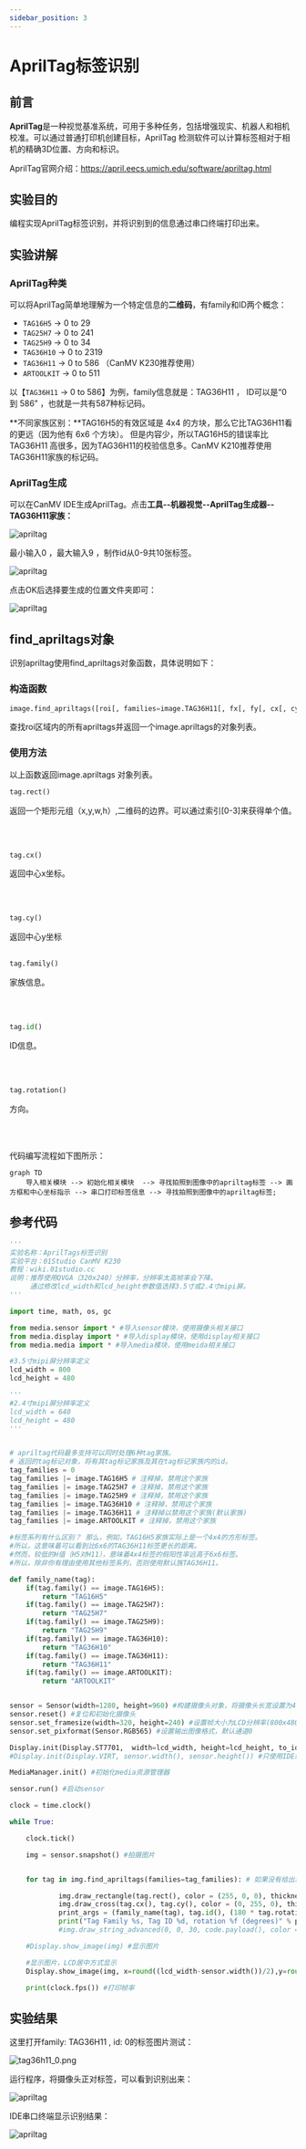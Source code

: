 ```yaml
---
sidebar_position: 3
---
```


# AprilTag标签识别

## 前言
**AprilTag**是一种视觉基准系统，可用于多种任务，包括增强现实、机器人和相机校准。可以通过普通打印机创建目标，AprilTag 检测软件可以计算标签相对于相机的精确3D位置、方向和标识。

AprilTag官网介绍：https://april.eecs.umich.edu/software/apriltag.html

## 实验目的
编程实现AprilTag标签识别，并将识别到的信息通过串口终端打印出来。

## 实验讲解

### AprilTag种类

可以将AprilTag简单地理解为一个特定信息的**二维码**，有family和ID两个概念：

- `TAG16H5` → 0 to 29
- `TAG25H7` → 0 to 241
- `TAG25H9` → 0 to 34
- `TAG36H10` → 0 to 2319
- `TAG36H11` → 0 to 586 （CanMV K230推荐使用）
- `ARTOOLKIT` → 0 to 511

以【`TAG36H11` → 0 to 586】为例，family信息就是：TAG36H11 ， ID可以是“0 到 586” ，也就是一共有587种标记码。

**不同家族区别：**TAG16H5的有效区域是 4x4 的方块，那么它比TAG36H11看的更远（因为他有 6x6 个方块）。 但是内容少，所以TAG16H5的错误率比TAG36H11 高很多，因为TAG36H11的校验信息多。CanMV K210推荐使用TAG36H11家族的标记码。

### AprilTag生成

可以在CanMV IDE生成AprilTag。点击**工具--机器视觉--AprilTag生成器--TAG36H11家族：**

![apriltag](./img/apriltag/apriltag1.png)

最小输入0 ，最大输入9 ，制作id从0-9共10张标签。

![apriltag](./img/apriltag/apriltag2.png)

点击OK后选择要生成的位置文件夹即可：

![apriltag](./img/apriltag/apriltag3.png)

## find_apriltags对象

识别apriltag使用find_apriltags对象函数，具体说明如下：

### 构造函数
```python
image.find_apriltags([roi[, families=image.TAG36H11[, fx[, fy[, cx[, cy]]]]]])
```
查找roi区域内的所有apriltags并返回一个image.apriltags的对象列表。

### 使用方法

以上函数返回image.apriltags 对象列表。

```python
tag.rect()
```
返回一个矩形元组（x,y,w,h）,二维码的边界。可以通过索引[0-3]来获得单个值。

<br></br>

```python
tag.cx()
```
返回中心x坐标。

<br></br>

```python
tag.cy()
```
返回中心y坐标
<br></br>

```python
tag.family()
```
家族信息。

<br></br>

```python
tag.id()
```
ID信息。

<br></br>

```python
tag.rotation()
```
方向。

<br></br>

代码编写流程如下图所示：

```mermaid
graph TD
    导入相关模块 --> 初始化相关模块  --> 寻找拍照到图像中的apriltag标签 --> 画方框和中心坐标指示 --> 串口打印标签信息 --> 寻找拍照到图像中的apriltag标签;
```

## 参考代码

```python
'''
实验名称：AprilTags标签识别
实验平台：01Studio CanMV K230
教程：wiki.01studio.cc
说明：推荐使用QVGA（320x240）分辨率，分辨率太高帧率会下降。
     通过修改lcd_width和lcd_height参数值选择3.5寸或2.4寸mipi屏。
'''

import time, math, os, gc

from media.sensor import * #导入sensor模块，使用摄像头相关接口
from media.display import * #导入display模块，使用display相关接口
from media.media import * #导入media模块，使用meida相关接口

#3.5寸mipi屏分辨率定义
lcd_width = 800
lcd_height = 480

'''
#2.4寸mipi屏分辨率定义
lcd_width = 640
lcd_height = 480
'''


# apriltag代码最多支持可以同时处理6种tag家族。
# 返回的tag标记对象，将有其tag标记家族及其在tag标记家族内的id。
tag_families = 0
tag_families |= image.TAG16H5 # 注释掉，禁用这个家族
tag_families |= image.TAG25H7 # 注释掉，禁用这个家族
tag_families |= image.TAG25H9 # 注释掉，禁用这个家族
tag_families |= image.TAG36H10 # 注释掉，禁用这个家族
tag_families |= image.TAG36H11 # 注释掉以禁用这个家族(默认家族)
tag_families |= image.ARTOOLKIT # 注释掉，禁用这个家族

#标签系列有什么区别？ 那么，例如，TAG16H5家族实际上是一个4x4的方形标签。
#所以，这意味着可以看到比6x6的TAG36H11标签更长的距离。
#然而，较低的H值（H5对H11），意味着4x4标签的假阳性率远高于6x6标签。
#所以，除非你有理由使用其他标签系列，否则使用默认族TAG36H11。

def family_name(tag):
    if(tag.family() == image.TAG16H5):
        return "TAG16H5"
    if(tag.family() == image.TAG25H7):
        return "TAG25H7"
    if(tag.family() == image.TAG25H9):
        return "TAG25H9"
    if(tag.family() == image.TAG36H10):
        return "TAG36H10"
    if(tag.family() == image.TAG36H11):
        return "TAG36H11"
    if(tag.family() == image.ARTOOLKIT):
        return "ARTOOLKIT"


sensor = Sensor(width=1280, height=960) #构建摄像头对象，将摄像头长宽设置为4:3
sensor.reset() #复位和初始化摄像头
sensor.set_framesize(width=320, height=240) #设置帧大小为LCD分辨率(800x480)，默认通道0
sensor.set_pixformat(Sensor.RGB565) #设置输出图像格式，默认通道0

Display.init(Display.ST7701,  width=lcd_width, height=lcd_height, to_ide=True) #同时使用mipi屏和IDE缓冲区显示图像
#Display.init(Display.VIRT, sensor.width(), sensor.height()) #只使用IDE缓冲区显示图像

MediaManager.init() #初始化media资源管理器

sensor.run() #启动sensor

clock = time.clock()

while True:

    clock.tick()

    img = sensor.snapshot() #拍摄图片


    for tag in img.find_apriltags(families=tag_families): # 如果没有给出家族，默认TAG36H11。

            img.draw_rectangle(tag.rect(), color = (255, 0, 0), thickness=4)
            img.draw_cross(tag.cx(), tag.cy(), color = (0, 255, 0), thickness=2)
            print_args = (family_name(tag), tag.id(), (180 * tag.rotation()) / math.pi) #打印标签信息
            print("Tag Family %s, Tag ID %d, rotation %f (degrees)" % print_args)
            #img.draw_string_advanced(0, 0, 30, code.payload(), color = (255, 255, 255)) #图像显示条码信息

    #Display.show_image(img) #显示图片

    #显示图片，LCD居中方式显示
    Display.show_image(img, x=round((lcd_width-sensor.width())/2),y=round((480-sensor.height())/2)) #显示图片

    print(clock.fps()) #打印帧率
```

## 实验结果

这里打开family: TAG36H11 , id: 0的标签图片测试：

![tag36h11_0.png](./img/apriltag/tag36h11_0.png)

运行程序，将摄像头正对标签，可以看到识别出来：

![apriltag](./img/apriltag/apriltag4.png)

IDE串口终端显示识别结果：

![apriltag](./img/apriltag/apriltag5.png)